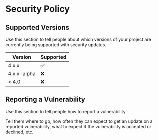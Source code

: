 # Security Policy

## Supported Versions

Use this section to tell people about which versions of your project are
currently being supported with security updates.

| Version       | Supported          |
| ------------- | ------------------ |
| 4.x.x         | :white_check_mark: |
| 4.x.x-alpha   | :x:                |
| < 4.0         | :x:                |

## Reporting a Vulnerability

Use this section to tell people how to report a vulnerability.

Tell them where to go, how often they can expect to get an update on a
reported vulnerability, what to expect if the vulnerability is accepted or
declined, etc.
